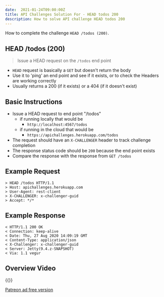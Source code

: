 ```yaml
---
date:  2021-01-24T09:00:00Z
title: API Challenges Solution For - HEAD todos 200
description: How to solve API challenge HEAD todos 200
---
```


How to complete the challenge `HEAD /todos (200)`.

## HEAD /todos (200)

> 	Issue a HEAD request on the `/todos` end point

- `HEAD` request is basically a `GET` but doesn't return the body
- Use it to 'ping' an end point and see if it exists, or to check the Headers are working correctly
- Usually returns a 200 (if it exists) or a 404 (if it doesn't exist)

## Basic Instructions

- Issue a HEAD request to end point "/todos"
    - if running locally that would be
        - `http://localhost:4567/todos`
    - if running in the cloud that would be
        - `https://apichallenges.herokuapp.com/todos`
- The request should have an `X-CHALLENGER` header to track challenge completion
- The response status code should be `200` because the end point exists
- Compare the response with the response from `GET /todos`

## Example Request

~~~~~~~~
> HEAD /todos HTTP/1.1
> Host: apichallenges.herokuapp.com
> User-Agent: rest-client
> X-CHALLENGER: x-challenger-guid
> Accept: */*
~~~~~~~~

## Example Response

~~~~~~~~
< HTTP/1.1 200 OK
< Connection: keep-alive
< Date: Thu, 27 Aug 2020 14:09:19 GMT
< Content-Type: application/json
< X-Challenger: x-challenger-guid
< Server: Jetty(9.4.z-SNAPSHOT)
< Via: 1.1 vegur
~~~~~~~~

## Overview Video

{{<youtube-embed key="zKbytTelP84">}}

[Patreon ad free version](https://www.patreon.com/posts/41230531)

